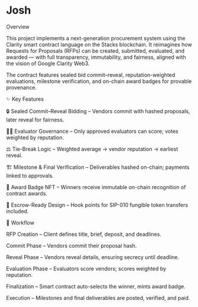 # Josh
Overview

This project implements a next-generation procurement system using the Clarity smart contract language on the Stacks blockchain.
It reimagines how Requests for Proposals (RFPs) can be created, submitted, evaluated, and awarded — with full transparency, immutability, and fairness, aligned with the vision of Google Clarity Web3.

The contract features sealed bid commit–reveal, reputation-weighted evaluations, milestone verification, and on-chain award badges for provable provenance.

✨ Key Features

🔒 Sealed Commit–Reveal Bidding – Vendors commit with hashed proposals, later reveal for fairness.

👩‍⚖️ Evaluator Governance – Only approved evaluators can score; votes weighted by reputation.

⚖️ Tie-Break Logic – Weighted average → vendor reputation → earliest reveal.

🏗 Milestone & Final Verification – Deliverables hashed on-chain; payments linked to approvals.

🏅 Award Badge NFT – Winners receive immutable on-chain recognition of contract awards.

💸 Escrow-Ready Design – Hook points for SIP-010 fungible token transfers included.

🔄 Workflow

RFP Creation – Client defines title, brief, deposit, and deadlines.

Commit Phase – Vendors commit their proposal hash.

Reveal Phase – Vendors reveal details, ensuring secrecy until deadline.

Evaluation Phase – Evaluators score vendors; scores weighted by reputation.

Finalization – Smart contract auto-selects the winner, mints award badge.

Execution – Milestones and final deliverables are posted, verified, and paid.
